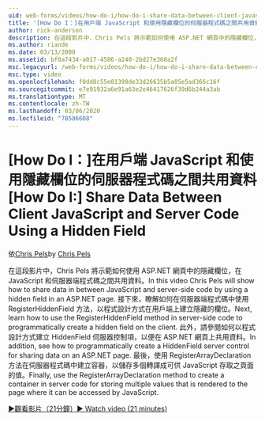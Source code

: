 ```yaml
---
uid: web-forms/videos/how-do-i/how-do-i-share-data-between-client-javascript-and-server-code-using-a-hidden-field
title: '[How Do I：]在用戶端 JavaScript 和使用隱藏欄位的伺服器程式碼之間共用資料 |Microsoft Docs'
author: rick-anderson
description: 在這段影片中，Chris Pels 將示範如何使用 ASP.NET 網頁中的隱藏欄位，在 JavaScript 和伺服器端程式碼之間共用資料。 接下來，瞭解如何 。
ms.author: riande
ms.date: 03/13/2008
ms.assetid: bf0a7434-a017-4506-a240-2bd27e360a2f
msc.legacyurl: /web-forms/videos/how-do-i/how-do-i-share-data-between-client-javascript-and-server-code-using-a-hidden-field
msc.type: video
ms.openlocfilehash: f0dd8c55e01398de33d26635b5a85e5ad366c16f
ms.sourcegitcommit: e7e91932a6e91a63e2e46417626f39d6b244a3ab
ms.translationtype: MT
ms.contentlocale: zh-TW
ms.lasthandoff: 03/06/2020
ms.locfileid: "78586608"
---
```

# <a name="how-do-i-share-data-between-client-javascript-and-server-code-using-a-hidden-field"></a><span data-ttu-id="76d99-104">[How Do I：]在用戶端 JavaScript 和使用隱藏欄位的伺服器程式碼之間共用資料</span><span class="sxs-lookup"><span data-stu-id="76d99-104">[How Do I:] Share Data Between Client JavaScript and Server Code Using a Hidden Field</span></span>

<span data-ttu-id="76d99-105">依[Chris Pels](https://twitter.com/chrispels)</span><span class="sxs-lookup"><span data-stu-id="76d99-105">by [Chris Pels](https://twitter.com/chrispels)</span></span>

<span data-ttu-id="76d99-106">在這段影片中，Chris Pels 將示範如何使用 ASP.NET 網頁中的隱藏欄位，在 JavaScript 和伺服器端程式碼之間共用資料。</span><span class="sxs-lookup"><span data-stu-id="76d99-106">In this video Chris Pels will show how to share data in between JavaScript and server-side code by using a hidden field in an ASP.NET page.</span></span> <span data-ttu-id="76d99-107">接下來，瞭解如何在伺服器端程式碼中使用 RegisterHiddenField 方法，以程式設計方式在用戶端上建立隱藏的欄位。</span><span class="sxs-lookup"><span data-stu-id="76d99-107">Next, learn how to use the RegisterHiddenField method in server-side code to programmatically create a hidden field on the client.</span></span> <span data-ttu-id="76d99-108">此外，請參閱如何以程式設計方式建立 HiddenField 伺服器控制項，以便在 ASP.NET 網頁上共用資料。</span><span class="sxs-lookup"><span data-stu-id="76d99-108">In addition, see how to programmatically create a HiddenField server control for sharing data on an ASP.NET page.</span></span> <span data-ttu-id="76d99-109">最後，使用 RegisterArrayDeclaration 方法在伺服器程式碼中建立容器，以儲存多個轉譯成可供 JavaScript 存取之頁面的值。</span><span class="sxs-lookup"><span data-stu-id="76d99-109">Finally, use the RegisterArrayDeclaration method to create a container in server code for storing multiple values that is rendered to the page where it can be accessed by JavaScript.</span></span>

[<span data-ttu-id="76d99-110">&#9654;觀看影片（21分鐘）</span><span class="sxs-lookup"><span data-stu-id="76d99-110">&#9654; Watch video (21 minutes)</span></span>](https://channel9.msdn.com/Blogs/ASP-NET-Site-Videos/how-do-i-share-data-between-client-javascript-and-server-code-using-a-hidden-field)
